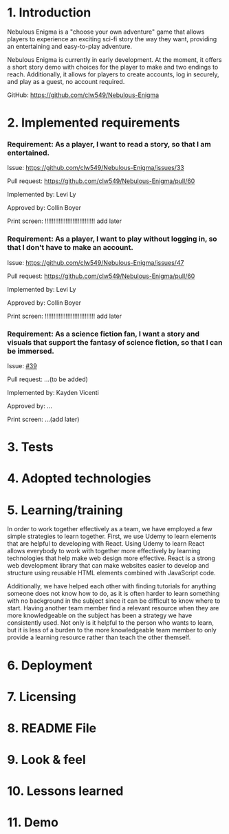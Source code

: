 # 1. Introduction

Nebulous Enigma is a "choose your own adventure" game that allows players to experience an exciting sci-fi story the way they want, providing an entertaining and easy-to-play adventure. 

Nebulous Enigma is currently in early development. At the moment, it offers a short story demo with choices for the player to make and two endings to reach. Additionally, it allows for players to create accounts, log in securely, and play as a guest, no account required. 

GitHub: https://github.com/clw549/Nebulous-Enigma

# 2. Implemented requirements

### Requirement: As a player, I want to read a story, so that I am entertained.

Issue: https://github.com/clw549/Nebulous-Enigma/issues/33

Pull request: https://github.com/clw549/Nebulous-Enigma/pull/60

Implemented by: Levi Ly

Approved by: Collin Boyer

Print screen: !!!!!!!!!!!!!!!!!!!!!!!!!!!!! add later

### Requirement: As a player, I want to play without logging in, so that I don't have to make an account.

Issue: https://github.com/clw549/Nebulous-Enigma/issues/47

Pull request: https://github.com/clw549/Nebulous-Enigma/pull/60

Implemented by: Levi Ly

Approved by: Collin Boyer

Print screen: !!!!!!!!!!!!!!!!!!!!!!!!!!!!! add later

### Requirement: As a science fiction fan, I want a story and visuals that support the fantasy of science fiction, so that I can be immersed.

Issue: [#39](https://github.com/clw549/Nebulous-Enigma/issues/39)

Pull request: ...(to be added)

Implemented by: Kayden Vicenti

Approved by: ...

Print screen: ...(add later)

# 3. Tests

# 4. Adopted technologies

# 5. Learning/training

In order to work together effectively as a team, we have employed a few simple strategies to learn together. First, we use Udemy to learn elements that are helpful to developing with React. Using Udemy to learn React allows everybody to work with together more effectively by learning technologies that help make web design more effective. React is a strong web development library that can make websites easier to develop and structure using reusable HTML elements combined with JavaScript code.

Additionally, we have helped each other with finding tutorials for anything someone does not know how to do, as it is often harder to learn something with no background in the subject since it can be difficult to know where to start. Having another team member find a relevant resource when they are more knowledgeable on the subject has been a strategy we have consistently used. Not only is it helpful to the person who wants to learn, but it is less of a burden to the more knowledgeable team member to only provide a learning resource rather than teach the other themself.

# 6. Deployment

# 7. Licensing

# 8. README File

# 9. Look & feel

# 10. Lessons learned

# 11. Demo
